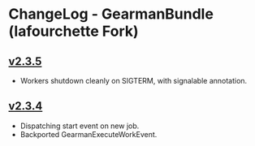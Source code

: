 ChangeLog - GearmanBundle (lafourchette Fork)
=====

[v2.3.5](https://github.com/lafourchette/GearmanBundle/releases/tag/v2.3.5)
-----
* Workers shutdown cleanly on SIGTERM, with signalable annotation.

[v2.3.4](https://github.com/lafourchette/GearmanBundle/releases/tag/v2.3.4)
-----
* Dispatching start event on new job.
* Backported GearmanExecuteWorkEvent.